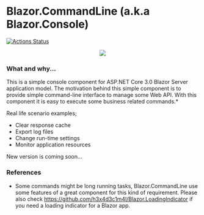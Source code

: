 # Blazor.CommandLine (a.k.a Blazor.Console)

[![Actions Status](https://github.com/ardacetinkaya/Blazor.Console/workflows/Build/badge.svg)](https://github.com/ardacetinkaya/Blazor.Console/actions)

<p align="center">
    <img src="https://github.com/ardacetinkaya/Blazor.Console/blob/master/screenshots/1.png" />
</p>

### What and why... ###

This is a simple console component for ASP.NET Core 3.0 Blazor Server application model. The motivation behind this simple component is to provide simple command-line interface to manage some Web API. With this component it is easy to execute some business related commands.* 

Real life scenario examples;
- Clear response cache
- Export log files
- Change run-time settings
- Monitor application resources


New version is coming soon...

### References ###
- Some commands might be long running tasks, Blazor.CommandLine use some features of a great component for this kind of requirement. Please also check  https://github.com/h3x4d3c1m4l/Blazor.LoadingIndicator if you need a loading indicator for a Blazor app.


